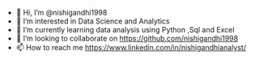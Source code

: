 - 👋 Hi, I’m @nishigandhi1998
- 👀 I’m interested in Data Science and Analytics
- 🌱 I’m currently learning data analysis using Python ,Sql and Excel
- 💞️ I’m looking to collaborate on https://github.com/nishigandhi1998
- 📫 How to reach me https://www.linkedin.com/in/nishigandhianalyst/

<!---
nishigandhi1998/nishigandhi1998 is a ✨ special ✨ repository because its `README.md` (this file) appears on your GitHub profile.
You can click the Preview link to take a look at your changes.
--->
